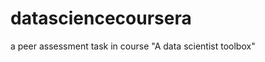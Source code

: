 datasciencecoursera
===================

a peer assessment task in course "A data scientist toolbox"
